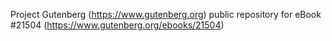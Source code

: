 Project Gutenberg (https://www.gutenberg.org) public repository for eBook #21504 (https://www.gutenberg.org/ebooks/21504)
